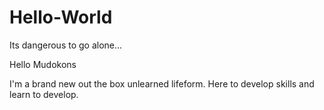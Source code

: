 # Hello-World
Its dangerous to go alone...

Hello Mudokons 

I'm a brand new out the box unlearned lifeform. Here to develop skills and learn to develop.
